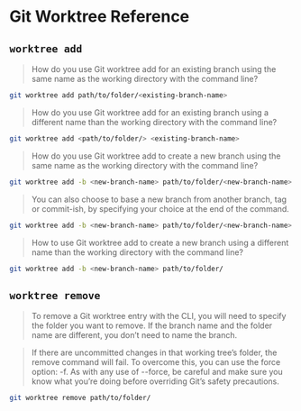 # Git Worktree Reference

## `worktree add`

> How do you use Git worktree add for an existing branch using the same name as the working directory with the command line?

```sh
git worktree add path/to/folder/<existing-branch-name>
```
> How do you use Git worktree add for an existing branch using a different name than the working directory with the command line?

```sh
git worktree add <path/to/folder/> <existing-branch-name>
```

> How do you use Git worktree add to create a new branch using the same name as the working directory with the command line?

```sh
git worktree add -b <new-branch-name> path/to/folder/<new-branch-name>
```

> You can also choose to base a new branch from another branch, tag or commit-ish, by specifying your choice at the end of the command.

```sh
git worktree add -b <new-branch-name> path/to/folder/<new-branch-name> <existing-branch-to-use-as-base>
```

> How to use Git worktree add to create a new branch using a different name than the working directory with the command line?

```sh
git worktree add -b <new-branch-name> path/to/folder/
```

## `worktree remove`

> To remove a Git worktree entry with the CLI, you will need to specify the folder you want to remove. If the branch name and the folder name are different, you don’t need to name the branch.

> If there are uncommitted changes in that working tree’s folder, the remove command will fail. To overcome this, you can use the force option: -f.  As with any use of --force, be careful and make sure you know what you’re doing before overriding Git’s safety precautions.

```sh
git worktree remove path/to/folder/
```
